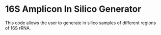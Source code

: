 # 16S Amplicon In Silico Generator

This code allows the user to generate in silico samples of different regions of 16S rRNA.
